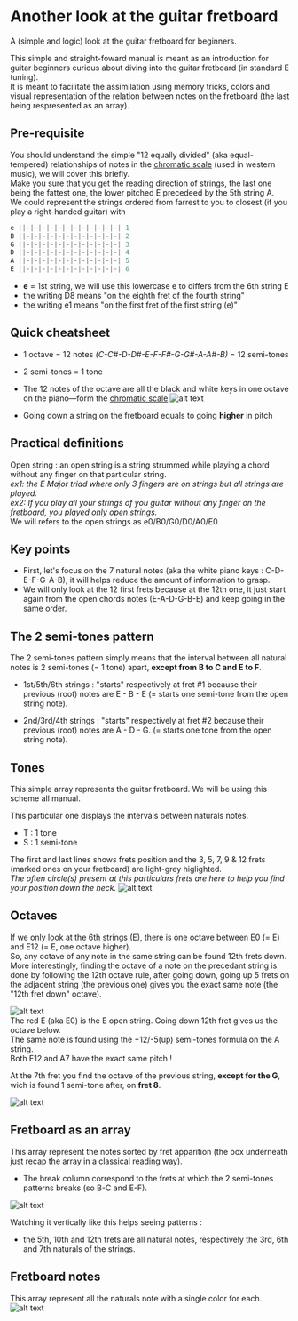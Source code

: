 # Another look at the guitar fretboard
  A (simple and logic) look at the guitar fretboard for beginners.  
  
  This simple and straight-foward manual is meant as an introduction for guitar beginners curious about diving into the guitar fretboard (in standard E tuning).  
  It is meant to facilitate the assimilation using memory tricks, colors and visual representation of the relation between notes on the fretboard (the last being respresented as an array).  

## Pre-requisite
  You should understand the simple "12 equally divided" (aka equal-tempered) relationships of notes in the [chromatic scale](https://en.wikipedia.org/wiki/Chromatic_scale) (used in western music), we will cover this briefly.  
  Make you sure that you get the reading direction of strings, the last one being the fattest one, the lower pitched E precedeed by the 5th string A.  
  We could represent the strings ordered from farrest to you to closest (if you play a right-handed guitar) with  
```c
e ||-|-|-|-|-|-|-|-|-|-|-|-| 1
B ||-|-|-|-|-|-|-|-|-|-|-|-| 2
G ||-|-|-|-|-|-|-|-|-|-|-|-| 3
D ||-|-|-|-|-|-|-|-|-|-|-|-| 4
A ||-|-|-|-|-|-|-|-|-|-|-|-| 5
E ||-|-|-|-|-|-|-|-|-|-|-|-| 6
```  
  * __e__ = 1st string, we will use this lowercase e to differs from the 6th string E  
  * the writing D8 means "on the eighth fret of the fourth string"  
  * the writing e1 means "on the first fret of the first string (e)"  

## Quick cheatsheet
* 1 octave = 12 notes *(C-C#-D-D#-E-F-F#-G-G#-A-A#-B)* = 12 semi-tones
* 2 semi-tones = 1 tone
* The 12 notes of the octave are all the black and white keys in one octave on the piano—form the [chromatic scale](https://en.wikipedia.org/wiki/Chromatic_scale) 
![alt text](https://github.com/mirawired/another-look-guitar-fretboard/blob/main/img/octav.png)  

* Going down a string on the fretboard equals to going __higher__ in pitch  
  
## Practical definitions
  Open string : an open string is a string strummed while playing a chord without any finger on that particular string.  
    *ex1: the E Major triad where only 3 fingers are on strings but all strings are played.*  
    *ex2: If you play all your strings of you guitar without any finger on the fretboard, you played only open strings.*  
 We will refers to the open strings as e0/B0/G0/D0/A0/E0

## Key points
  * First, let's focus on the 7 natural notes (aka the white piano keys : C-D-E-F-G-A-B), it will helps reduce the amount of information to grasp.  
  * We will only look at the 12 first frets because at the 12th one, it just start again from the open chords notes (E-A-D-G-B-E) and keep going in the same order.  

## The 2 semi-tones pattern
  The 2 semi-tones pattern simply means that the interval between all natural notes is 2 semi-tones (= 1 tone) apart, __except from B to C and E to F__.   
  
 * 1st/5th/6th strings : "starts" respectively at fret #1 because their previous (root) notes are E - B - E (= starts one semi-tone from the open string note).  
  
 * 2nd/3rd/4th strings : "starts" respectively at fret #2 because their previous (root) notes are A - D - G. (= starts one tone from the open string note).  

## Tones
  This simple array represents the guitar fretboard. We will be using this scheme all manual.  
  
  This particular one displays the intervals between naturals notes.  
  * T : 1 tone  
  * S : 1 semi-tone    
    
  The first and last lines shows frets position and the 3, 5, 7, 9 & 12 frets (marked ones on your fretboard) are light-grey higlighted.  
  *The often circle(s) present at this particulars frets are here to help you find your position down the neck.*
 ![alt text](https://github.com/mirawired/another-look-guitar-fretboard/blob/main/img/inter.png)
 
## Octaves

If we only look at the 6th strings (E), there is one octave between E0 (= E) and E12 (= E, one octave higher).  
So, any octave of any note in the same string can be found 12th frets down.  
More interestingly, finding the octave of a note on the precedant string is done by following the 12th octave rule, after going down, going up 5 frets on the adjacent string (the previous one) gives you the exact same note (the "12th fret down" octave).  

![alt text](https://github.com/mirawired/another-look-guitar-fretboard/blob/main/img/octa1.png)  
The red E (aka E0) is the E open string. Going down 12th fret gives us the octave below.  
The same note is found using the +12/-5(up) semi-tones formula on the A string.  
Both E12 and A7 have the exact same pitch !  

At the 7th fret you find the octave of the previous string, __except for the G__, wich is found 1 semi-tone after, on __fret 8__.  

![alt text](https://github.com/mirawired/another-look-guitar-fretboard/blob/main/img/octa2.png)  

## Fretboard as an array
  This array represent the notes sorted by fret apparition (the box underneath just recap the array in a classical reading way).  
  * The break column correspond to the frets at which the 2 semi-tones patterns breaks (so B-C and E-F).  

![alt text](https://github.com/mirawired/another-look-guitar-fretboard/blob/main/img/frets.png)

  Watching it vertically like this helps seeing patterns :
  * the 5th, 10th and 12th frets are all natural notes, respectively the 3rd, 6th and 7th naturals of the strings.

## Fretboard notes
  This array represent all the naturals note with a single color for each.  
![alt text](https://github.com/mirawired/another-look-guitar-fretboard/blob/main/img/notes.png)
